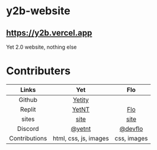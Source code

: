 # y2b-website

## https://y2b.vercel.app

Yet 2.0 website, nothing else

# Contributers

|     Links     |                            Yet                            |                            Flo                             |
| :-----------: | :-------------------------------------------------------: | :--------------------------------------------------------: |
|    Github     |            [Yetity](https://github.com/Yetity)            |                                                            |
|    Replit     |        [YetNT](https://replit.com/@hlonipoole692)         |                    [Flo](https://link)                     |
|     sites     |              [site](https://yetnt.pages.dev)              |              [site](https://devflo.pages.dev)              |
|    Discord    | [@yetnt](https://discordapp.com/users/671549251024584725) | [@devflo](https://discordapp.com/users/745271655072268318) |
| Contributions |                   html, css, js, images                   |                        css, images                         |

